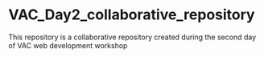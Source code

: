 # VAC_Day2_collaborative_repository
This repository is a collaborative repository created during the second day of VAC web development workshop
